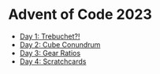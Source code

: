 # Advent of Code 2023

- [Day 1: Trebuchet?!](./day_01.livemd)
- [Day 2: Cube Conundrum](./day_02.livemd)
- [Day 3: Gear Ratios](./day_03.livemd)
- [Day 4: Scratchcards](./day_04.livemd)
